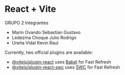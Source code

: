 # React + Vite

GRUPO 2 
Integrantes 
- Marin Ovando Sebastian Gustavo
- Ledezma Choque Julio Rodrigo
- Ureña Vidal Kevin Raul

Currently, two official plugins are available:

- [@vitejs/plugin-react](https://github.com/vitejs/vite-plugin-react/blob/main/packages/plugin-react/README.md) uses [Babel](https://babeljs.io/) for Fast Refresh
- [@vitejs/plugin-react-swc](https://github.com/vitejs/vite-plugin-react-swc) uses [SWC](https://swc.rs/) for Fast Refresh
